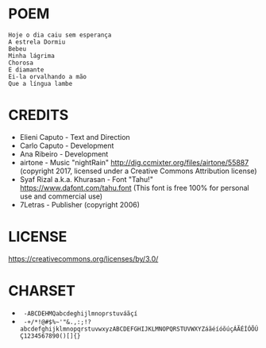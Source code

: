 # POEM
```
Hoje o dia caiu sem esperança
A estrela Dormiu
Bebeu
Minha lágrima
Chorosa
E diamante
Ei-la orvalhando a mão
Que a língua lambe
```

# CREDITS

* Elieni Caputo - Text and Direction
* Carlo Caputo - Development
* Ana Ribeiro - Development
* airtone - Music "nightRain" http://dig.ccmixter.org/files/airtone/55887 (copyright 2017, licensed under a Creative Commons Attribution license) 
* Syaf Rizal a.k.a. Khurasan - Font "Tahu!" https://www.dafont.com/tahu.font (This font is free 100% for personal use and commercial use)
* 7Letras - Publisher (copyright 2006)

# LICENSE

https://creativecommons.org/licenses/by/3.0/

# CHARSET

* ` -ABCDEHMQabcdeghijlmnoprstuváãçí`
* ` -+/*!@#$%~'"&.,:;!?abcdefghijklmnopqrstuvwxyzABCDEFGHIJKLMNOPQRSTUVWXYZáãéíóõúçÁÃÉÍÓÕÚÇ1234567890()[]{}`

